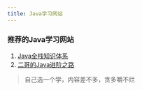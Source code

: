 ```yaml
---
title: Java学习网站
---
```


### 推荐的Java学习网站
1. [Java全栈知识体系](https://www.pdai.tech/)
2. [二哥的Java进阶之路](https://javabetter.cn/)

> 自己选一个学，内容差不多，贪多嚼不烂